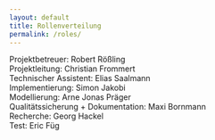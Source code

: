 ```yaml
---
layout: default
title: Rollenverteilung
permalink: /roles/
---
```


Projektbetreuer: Robert Rößling<br />
Projektleitung: Christian Frommert<br />
Technischer Assistent: Elias Saalmann<br />
Implementierung: Simon Jakobi<br />
Modellierung: Arne Jonas Präger<br />
Qualitätssicherung + Dokumentation: Maxi Bornmann<br />
Recherche: Georg Hackel<br />
Test: Eric Füg<br />
